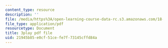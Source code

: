 ```yaml
---
content_type: resource
description: ''
file: /media/https%3A/open-learning-course-data-rc.s3.amazonaws.com/18-086-mathematical-methods-for-engineers-ii-spring-2006/21945b85e0cf51cefe7f73145cffd84a_NEsObJTwDXI.pdf
file_type: application/pdf
resourcetype: Document
title: 3play pdf file
uid: 21945b85-e0cf-51ce-fe7f-73145cffd84a
---
```

